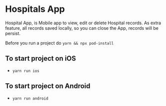 # Hospitals App
   Hospital App, is Mobile app to view, edit or delete Hospital records. 
   As extra feature, all records saved locally, so you can close the App, records will be persist. 

Before you run a project do `yarn && npx pod-install`

## To start project on iOS 
  -   `yarn run ios`
## To start project on Android
  - `yarn run android`


